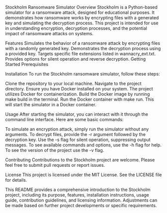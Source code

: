 Stockholm Ransomware Simulator
Overview
Stockholm is a Python-based simulator for a ransomware attack, designed for educational purposes. It demonstrates how ransomware works by encrypting files with a generated key and simulating the decryption process. This project is intended for use in understanding encryption, decryption processes, and the potential impact of ransomware attacks on systems.

Features
Simulates the behavior of a ransomware attack by encrypting files with a randomly generated key.
Demonstrates the decryption process using a provided key.
Targets specific file extensions listed in wannacry_ext.txt.
Provides options for silent operation and reverse decryption.
Getting Started
Prerequisites

Installation
To run the Stockholm ransomware simulator, follow these steps:

Clone the repository to your local machine.
Navigate to the project directory.
Ensure you have Docker installed on your system. The project utilizes Docker for containerization.
Build the Docker image by running make build in the terminal.
Run the Docker container with make run. This will start the simulator in a Docker container.

Usage
After starting the simulator, you can interact with it through the command line interface. Here are some basic commands:

To simulate an encryption attack, simply run the simulator without any arguments.
To decrypt files, provide the -r argument followed by the decryption key.
Use the -s flag for silent operation, suppressing output messages.
To see available commands and options, use the -h flag for help.
To see the version of the project use the -v flag.

Contributing
Contributions to the Stockholm project are welcome. Please feel free to submit pull requests or report issues.

License
This project is licensed under the MIT License. See the LICENSE file for details.

This README provides a comprehensive introduction to the Stockholm project, including its purpose, features, installation instructions, usage guide, contribution guidelines, and licensing information. Adjustments can be made based on further project developments or specific requirements.